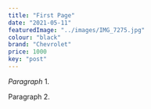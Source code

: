 ```yaml
---
title: "First Page"
date: "2021-05-11"
featuredImage: "../images/IMG_7275.jpg"
colour: "black"
brand: "Chevrolet"
price: 1000
key: "post"
---
```

*Paragraph* 1.

Paragraph 2.
